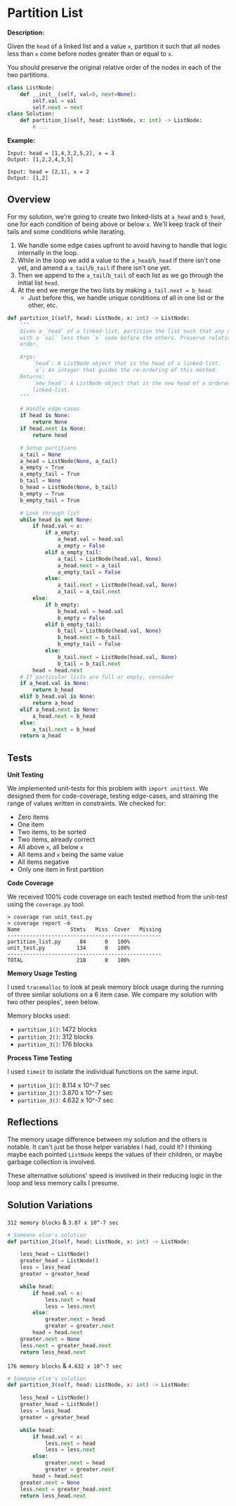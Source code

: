 # Partition List

**Description:**

Given the `head` of a linked list and a value `x`, partition it such that all nodes less than `x` come before nodes greater than or equal to `x`.

You should preserve the original relative order of the nodes in each of the two partitions.

```python
class ListNode:
    def __init__(self, val=0, next=None):
        self.val = val
        self.next = next
class Solution:
    def partition_1(self, head: ListNode, x: int) -> ListNode:
        # ...
```

**Example:**

```
Input: head = [1,4,3,2,5,2], x = 3
Output: [1,2,2,4,3,5]

Input: head = [2,1], x = 2
Output: [1,2]
```

## Overview

For my solution, we're going to create two linked-lists at `a_head` and `b_head`, one for each condition of being above or below `x`. We'll keep track of their tails and some conditions while iterating.

1. We handle some edge cases upfront to avoid having to handle that logic internally in the loop.
2. While in the loop we add a value to the `a_head`/`b_head` if there isn't one yet, and amend a `a_tail`/`b_tail` if there isn't one yet.
3. Then we append to the `a_tail`/`b_tail` of each list as we go through the initial list `head`.
4. At the end we merge the two lists by making `a_tail.next = b_head`.
   - Just before this, we handle unique conditions of all in one list or the other, etc. 

```python
def partition_1(self, head: ListNode, x: int) -> ListNode:
    """
    Given a `head` of a linked-list, partition the list such that any nodes
    with a `val` less than `x` come before the others. Preserve relative
    order.

    Args:
        `head`: A ListNode object that is the head of a linked-list.
        `x`: An integer that guides the re-ordering of this method.
    Returns:
        `new_head`: A ListNode object that is the new head of a ordered
        linked-list.
    """

    # Handle edge-cases
    if head is None:
        return None
    if head.next is None:
        return head

    # Setup partitions
    a_tail = None
    a_head = ListNode(None, a_tail)
    a_empty = True
    a_empty_tail = True
    b_tail = None
    b_head = ListNode(None, b_tail)
    b_empty = True
    b_empty_tail = True

    # Look through list
    while head is not None:
        if head.val < x:
            if a_empty:
                a_head.val = head.val
                a_empty = False
            elif a_empty_tail:
                a_tail = ListNode(head.val, None)
                a_head.next = a_tail
                a_empty_tail = False
            else:
                a_tail.next = ListNode(head.val, None)
                a_tail = a_tail.next
        else:
            if b_empty:
                b_head.val = head.val
                b_empty = False
            elif b_empty_tail:
                b_tail = ListNode(head.val, None)
                b_head.next = b_tail
                b_empty_tail = False
            else:
                b_tail.next = ListNode(head.val, None)
                b_tail = b_tail.next
        head = head.next
    # If particular lists are full or empty, consider
    if a_head.val is None:
        return b_head
    elif b_head.val is None:
        return a_head
    elif a_head.next is None:
        a_head.next = b_head
    else:
        a_tail.next = b_head
    return a_head
```


## Tests

**Unit Testing**

We implemented unit-tests for this problem with `import unittest`. We designed them for code-coverage, testing edge-cases, and straining the range of values written in constraints. We checked for:
- Zero items 
- One item
- Two items, to be sorted
- Two items, already correct
- All above `x`, all below `x`
- All items and `x` being the same value
- All items negative
- Only one item in first partition


**Code Coverage**

We received 100% code coverage on each tested method from the unit-test using the `coverage.py` tool.

```
> coverage run unit_test.py
> coverage report -m 
Name                Stmts   Miss  Cover   Missing
-------------------------------------------------
partition_list.py      84      0   100%
unit_test.py          134      0   100%
-------------------------------------------------
TOTAL                 218      0   100%
```


**Memory Usage Testing**

I used `tracemalloc` to look at peak memory block usage during the running of three similar solutions on a 6 item case. We compare my solution with two other peoples', seen below.

Memory blocks used:

- `partition_1()`: 1472 blocks
- `partition_2()`: 312 blocks
- `partition_3()`: 176 blocks


**Process Time Testing**

I used `timeit` to isolate the individual functions on the same input.

- `partition_1()`: 8.114 x 10^-7 sec
- `partition_2()`: 3.870 x 10^-7 sec
- `partition_3()`: 4.632 x 10^-7 sec


## Reflections

The memory usage difference between my solution and the others is notable. It can't just be those helper variables I had, could it? I thinking maybe each pointed `ListNode` keeps the values of their children, or maybe garbage collection is involved.

These alternative solutions' speed is involved in their reducing logic in the loop and less memory calls I presume.  

## Solution Variations

`312 memory blocks` & `3.87 x 10^-7 sec`

```python
# Someone else's solution
def partition_2(self, head: ListNode, x: int) -> ListNode:

    less_head = ListNode()
    greater_head = ListNode()
    less = less_head
    greater = greater_head

    while head:
        if head.val < x:
            less.next = head
            less = less.next
        else:
            greater.next = head
            greater = greater.next
        head = head.next
    greater.next = None
    less.next = greater_head.next
    return less_head.next
```

`176 memory blocks` & `4.632 x 10^-7 sec`

```python
# Someone else's solution
def partition_3(self, head: ListNode, x: int) -> ListNode:

    less_head = ListNode()
    greater_head = ListNode()
    less = less_head
    greater = greater_head

    while head:
        if head.val < x:
            less.next = head
            less = less.next
        else:
            greater.next = head
            greater = greater.next
        head = head.next
    greater.next = None
    less.next = greater_head.next
    return less_head.next
```
